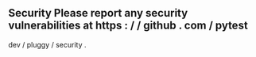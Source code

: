 #
Security
Please
report
any
security
vulnerabilities
at
https
:
/
/
github
.
com
/
pytest
-
dev
/
pluggy
/
security
.
